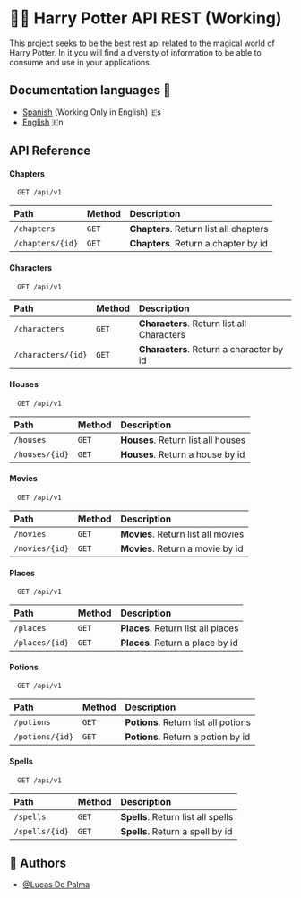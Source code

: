 
# 🧙‍♂️ Harry Potter API REST (Working)

This project seeks to be the best rest api related to the magical world of Harry Potter. In it you will find a diversity of information to be able to consume and use in your applications.




## Documentation languages 📖

 - [Spanish](#) (Working Only in English) 🇪s
 - [English](https://github.com/DePalma2/api-rest-harry-potter/blob/main/README.md) 🇪n



## API Reference

#### Chapters

```http
  GET /api/v1
```

| Path | Method    | Description                |
| :-------- | :------- | :------------------------- |
| `/chapters` | `GET` | **Chapters**. Return list all chapters|
| `/chapters/{id}` | `GET` | **Chapters**. Return a chapter by id

#### Characters

```http
  GET /api/v1
```

| Path | Method    | Description                |
| :-------- | :------- | :------------------------- |
| `/characters` | `GET` | **Characters**. Return list all Characters|
| `/characters/{id}` | `GET` | **Characters**. Return a character by id

#### Houses

```http
  GET /api/v1
```

| Path | Method    | Description                |
| :-------- | :------- | :------------------------- |
| `/houses` | `GET` | **Houses**. Return list all houses|
| `/houses/{id}` | `GET` | **Houses**. Return a house by id

#### Movies

```http
  GET /api/v1
```

| Path | Method    | Description                |
| :-------- | :------- | :------------------------- |
| `/movies` | `GET` | **Movies**. Return list all movies|
| `/movies/{id}` | `GET` | **Movies**. Return a movie by id

#### Places

```http
  GET /api/v1
```

| Path | Method    | Description                |
| :-------- | :------- | :------------------------- |
| `/places` | `GET` | **Places**. Return list all places|
| `/places/{id}` | `GET` | **Places**. Return a place by id

#### Potions

```http
  GET /api/v1
```

| Path | Method    | Description                |
| :-------- | :------- | :------------------------- |
| `/potions` | `GET` | **Potions**. Return list all potions|
| `/potions/{id}` | `GET` | **Potions**. Return a potion by id

#### Spells

```http
  GET /api/v1
```

| Path | Method    | Description                |
| :-------- | :------- | :------------------------- |
| `/spells` | `GET` | **Spells**. Return list all spells|
| `/spells/{id}` | `GET` | **Spells**. Return a spell by id



## 🤴 Authors

- [@Lucas De Palma](https://github.com/DePalma2)
